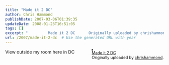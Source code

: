 ```yaml
---
title: "Made it 2 DC"
author: Chris Hammond
publishDate: 2007-03-06T01:39:35
updateDate: 2008-01-23T16:51:05
tags: []
excerpt: "         Made it 2 DC      Originally uploaded by chrishammond.    View outside my room here in..."
url: /2007/made-it-2-dc  # Use the generated URL with year
---
```

<div style="float: right; margin-left: 10px; margin-bottom: 10px;">  <a href="https://www.flickr.com/photos/chammond/412311648/" title="photo sharing"><img src="https://farm1.static.flickr.com/156/412311648_60d9a58627.jpg" alt="" style="border: solid 2px #000000;" /></a>  <br />  <span style="font-size: 0.9em; margin-top: 0px;">   <a href="https://www.flickr.com/photos/chammond/412311648/">Made it 2 DC</a>   <br />   Originally uploaded by <a href="https://www.flickr.com/people/chammond/">chrishammond</a>.  </span> </div> View outside my room here in DC <br clear="all" />
